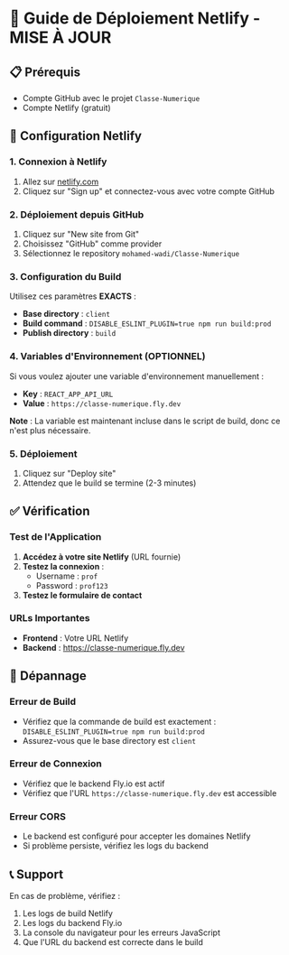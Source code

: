 # 🚀 Guide de Déploiement Netlify - MISE À JOUR

## 📋 Prérequis
- Compte GitHub avec le projet `Classe-Numerique`
- Compte Netlify (gratuit)

## 🔧 Configuration Netlify

### 1. Connexion à Netlify
1. Allez sur [netlify.com](https://netlify.com)
2. Cliquez sur "Sign up" et connectez-vous avec votre compte GitHub

### 2. Déploiement depuis GitHub
1. Cliquez sur "New site from Git"
2. Choisissez "GitHub" comme provider
3. Sélectionnez le repository `mohamed-wadi/Classe-Numerique`

### 3. Configuration du Build
Utilisez ces paramètres **EXACTS** :
- **Base directory** : `client`
- **Build command** : `DISABLE_ESLINT_PLUGIN=true npm run build:prod`
- **Publish directory** : `build`

### 4. Variables d'Environnement (OPTIONNEL)
Si vous voulez ajouter une variable d'environnement manuellement :
- **Key** : `REACT_APP_API_URL`
- **Value** : `https://classe-numerique.fly.dev`

**Note** : La variable est maintenant incluse dans le script de build, donc ce n'est plus nécessaire.

### 5. Déploiement
1. Cliquez sur "Deploy site"
2. Attendez que le build se termine (2-3 minutes)

## ✅ Vérification

### Test de l'Application
1. **Accédez à votre site Netlify** (URL fournie)
2. **Testez la connexion** :
   - Username : `prof`
   - Password : `prof123`
3. **Testez le formulaire de contact**

### URLs Importantes
- **Frontend** : Votre URL Netlify
- **Backend** : https://classe-numerique.fly.dev

## 🔧 Dépannage

### Erreur de Build
- Vérifiez que la commande de build est exactement : `DISABLE_ESLINT_PLUGIN=true npm run build:prod`
- Assurez-vous que le base directory est `client`

### Erreur de Connexion
- Vérifiez que le backend Fly.io est actif
- Vérifiez que l'URL `https://classe-numerique.fly.dev` est accessible

### Erreur CORS
- Le backend est configuré pour accepter les domaines Netlify
- Si problème persiste, vérifiez les logs du backend

## 📞 Support
En cas de problème, vérifiez :
1. Les logs de build Netlify
2. Les logs du backend Fly.io
3. La console du navigateur pour les erreurs JavaScript
4. Que l'URL du backend est correcte dans le build 
